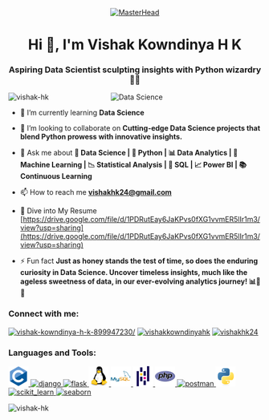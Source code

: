 <p align="center">
  <a href="https://vishak-hk.io">
    <img src="https://qph.cf2.quoracdn.net/main-qimg-c94aa04cf17c1a8034651d98d180874d" alt="MasterHead">
  </a>
</p>
<h1 align="center">Hi 👋, I'm Vishak Kowndinya H K</h1>
<h3 align="center">Aspiring Data Scientist sculpting insights with Python wizardry 🚀✨</h3>
<img align="right" alt="Data Science" width="300" src="https://chools.in/wp-content/uploads/data-science-2-1.gif">

<p align="left"> <img src="https://komarev.com/ghpvc/?username=vishak-hk&label=Profile%20views&color=0e75b6&style=flat" alt="vishak-hk" /> </p>

- 🌱 I’m currently learning **Data Science**

- 👯 I’m looking to collaborate on **Cutting-edge Data Science projects that blend Python prowess with innovative insights.**

- 💬 Ask me about **🚀 Data Science | 🐍 Python | 📊 Data Analytics | 🤖 Machine Learning | 📉 Statistical Analysis | 📱 SQL | 📈 Power BI | 📚 Continuous Learning**

- 📫 How to reach me **vishakhk24@gmail.com**

- 📄 Dive into My Resume [https://drive.google.com/file/d/1PDRutEay6JaKPvs0fXG1vvmER5lIr1m3/view?usp=sharing](https://drive.google.com/file/d/1PDRutEay6JaKPvs0fXG1vvmER5lIr1m3/view?usp=sharing)

- ⚡ Fun fact **Just as honey stands the test of time, so does the enduring curiosity in Data Science. Uncover timeless insights, much like the ageless sweetness of data, in our ever-evolving analytics journey! 📊🍯✨**

<h3 align="left">Connect with me:</h3>
<p align="left">
<a href="https://linkedin.com/in/vishak-kowndinya-h-k-899947230/" target="blank"><img align="center" src="https://raw.githubusercontent.com/rahuldkjain/github-profile-readme-generator/master/src/images/icons/Social/linked-in-alt.svg" alt="vishak-kowndinya-h-k-899947230/" height="30" width="40" /></a>
<a href="https://kaggle.com/vishakkowndinyahk" target="blank"><img align="center" src="https://raw.githubusercontent.com/rahuldkjain/github-profile-readme-generator/master/src/images/icons/Social/kaggle.svg" alt="vishakkowndinyahk" height="30" width="40" /></a>
<a href="https://www.hackerrank.com/vishakhk24" target="blank"><img align="center" src="https://raw.githubusercontent.com/rahuldkjain/github-profile-readme-generator/master/src/images/icons/Social/hackerrank.svg" alt="vishakhk24" height="30" width="40" /></a>
</p>

<h3 align="left">Languages and Tools:</h3>
<p align="left"> <a href="https://www.cprogramming.com/" target="_blank" rel="noreferrer"> <img src="https://raw.githubusercontent.com/devicons/devicon/master/icons/c/c-original.svg" alt="c" width="40" height="40"/> </a> <a href="https://www.djangoproject.com/" target="_blank" rel="noreferrer"> <img src="https://cdn.worldvectorlogo.com/logos/django.svg" alt="django" width="40" height="40"/> </a> <a href="https://flask.palletsprojects.com/" target="_blank" rel="noreferrer"> <img src="https://www.vectorlogo.zone/logos/pocoo_flask/pocoo_flask-icon.svg" alt="flask" width="40" height="40"/> </a> <a href="https://www.linux.org/" target="_blank" rel="noreferrer"> <img src="https://raw.githubusercontent.com/devicons/devicon/master/icons/linux/linux-original.svg" alt="linux" width="40" height="40"/> </a> <a href="https://www.mysql.com/" target="_blank" rel="noreferrer"> <img src="https://raw.githubusercontent.com/devicons/devicon/master/icons/mysql/mysql-original-wordmark.svg" alt="mysql" width="40" height="40"/> </a> <a href="https://pandas.pydata.org/" target="_blank" rel="noreferrer"> <img src="https://raw.githubusercontent.com/devicons/devicon/2ae2a900d2f041da66e950e4d48052658d850630/icons/pandas/pandas-original.svg" alt="pandas" width="40" height="40"/> </a> <a href="https://www.php.net" target="_blank" rel="noreferrer"> <img src="https://raw.githubusercontent.com/devicons/devicon/master/icons/php/php-original.svg" alt="php" width="40" height="40"/> </a> <a href="https://postman.com" target="_blank" rel="noreferrer"> <img src="https://www.vectorlogo.zone/logos/getpostman/getpostman-icon.svg" alt="postman" width="40" height="40"/> </a> <a href="https://www.python.org" target="_blank" rel="noreferrer"> <img src="https://raw.githubusercontent.com/devicons/devicon/master/icons/python/python-original.svg" alt="python" width="40" height="40"/> </a> <a href="https://scikit-learn.org/" target="_blank" rel="noreferrer"> <img src="https://upload.wikimedia.org/wikipedia/commons/0/05/Scikit_learn_logo_small.svg" alt="scikit_learn" width="40" height="40"/> </a> <a href="https://seaborn.pydata.org/" target="_blank" rel="noreferrer"> <img src="https://seaborn.pydata.org/_images/logo-mark-lightbg.svg" alt="seaborn" width="40" height="40"/> </a> </p>

<p><img align="center" src="https://github-readme-stats.vercel.app/api/top-langs?username=vishak-hk&show_icons=true&locale=en&layout=compact" alt="vishak-hk" /></p>
